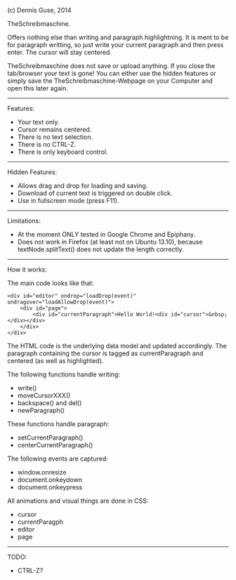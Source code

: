 (c) Dennis Guse, 2014

TheSchreibmaschine.

Offers nothing else than writing and paragraph highlightning.
It is ment to be for paragraph writting, so just write your current paragraph and then press enter.
The cursor will stay centered.

TheSchreibmaschine does not save or upload anything.
If you close the tab/browser your text is gone!
You can either use the hidden features or simply save the TheSchreibmaschine-Webpage on your Computer and open this later again.

-----
Features:
* Your text only.
* Cursor remains centered.
* There is no text selection.
* There is no CTRL-Z.
* There is only keyboard control.

-----
Hidden Features:
* Allows drag and drop for loading and saving.
* Download of current text is triggered on double click.
* Use in fullscreen mode (press F11).

-----
Limitations:
* At the moment ONLY tested in Google Chrome and Epiphany.
* Does not work in Firefox (at least not on Ubuntu 13.10), because textNode.splitText() does not update the length correctly.

-----
How it works:

The main code looks like that:

    <div id="editor" ondrop="loadDrop(event)" ondragover="loadAllowDrop(event)">
        <div id="page">
            <div id="currentParagraph">Hello World!<div id="cursor">&nbsp;</div></div>
        </div>
    </div>

The HTML code is the underlying data model and updated accordingly.
The paragraph containing the cursor is tagged as currentParagraph and centered (as well as highlighted).

The following functions handle writing:
* write()
* moveCursorXXX()
* backspace() and del()
* newParagraph()

These functions handle paragraph:
* setCurrentParagraph()
* centerCurrentParagraph()

The following events are captured:
* window.onresize
* document.onkeydown
* document.onkeypress

All animations and visual things are done in CSS:
* cursor
* currentParagph
* editor 
* page

-----
TODO:
* CTRL-Z?
